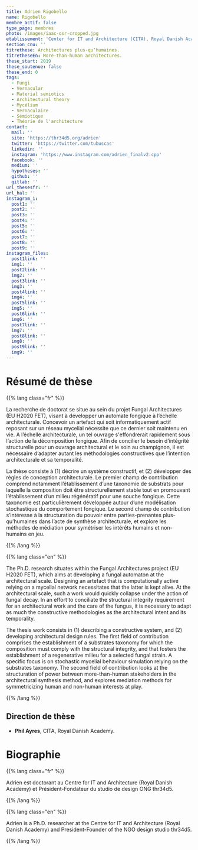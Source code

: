 ```yaml
---
title: Adrien Rigobello
name: Rigobello
membre_actif: false
type_page: membres
photo: /images/iaac-osr-cropped.jpg
etablissement: 'Center for IT and Architecture (CITA), Royal Danish Academy'
section_cnu: ''
titrethese: Architectures plus-qu’humaines.
titretheseEn: More-than-human architectures.
these_start: 2019
these_soutenue: false
these_end: 0
tags:
  - Fungi
  - Vernacular
  - Material semiotics
  - Architectural theory
  - Mycélium
  - Vernaculaire
  - Sémiotique
  - Théorie de l'architecture
contact:
  mail: ''
  site: 'https://thr34d5.org/adrien'
  twitter: 'https://twitter.com/tubuscas'
  linkedin: ''
  instagram: 'https://www.instagram.com/adrien_finalv2.cpp'
  facebook: ''
  medium: ''
  hypotheses: ''
  github: ''
  gitlab: ''
url_thesesfr: ''
url_hal: ''
instagram_1:
  post1: ''
  post2: ''
  post3: ''
  post4: ''
  post5: ''
  post6: ''
  post7: ''
  post8: ''
  post9: ''
instagram_files:
  post1link: ''
  img1: ''
  post2link: ''
  img2: ''
  post3link: ''
  img3: ''
  post4link: ''
  img4: ''
  post5link: ''
  img5: ''
  post6link: ''
  img6: ''
  post7link: ''
  img7: ''
  post8link: ''
  img8: ''
  post9link: ''
  img9: ''
---
```


<!-- Supprimer les parties non remplies (supprimer les blocks de lang s'il n'y a pas deux langues). Tu es libre d'ajouter ce que tu veux à cette partie -->

# Résumé de thèse

{{% lang class="fr" %}}

La recherche de doctorat se situe au sein du projet Fungal Architectures (EU H2020 FET), visant à développer un automate fongique à l’échelle architecturale. Concevoir un artefact qui soit informatiquement actif reposant sur un réseau mycelial nécessite que ce dernier soit maintenu en vie. A l’échelle architecturale, un tel ouvrage s'effondrerait rapidement sous l’action de la décomposition fongique. Afin de concilier le besoin d’intégrité structurelle pour un ouvrage architectural et le soin au champignon, il est nécessaire d’adapter autant les méthodologies constructives que l’intention architecturale et sa temporalité.

La thèse consiste à (1) décrire un système constructif, et (2) développer des règles de conception architecturale. Le premier champ de contribution comprend notamment l’établissement d’une taxonomie de substrats pour laquelle la composition doit être structurellement stable tout en promouvant l’établissement d’un milieu régénératif pour une souche fongique. Cette taxonomie est particulièrement développée autour d’une modélisation stochastique du comportement fongique. Le second champ de contribution s’intéresse à la structuration du pouvoir entre parties-prenantes plus-qu’humaines dans l’acte de synthèse architecturale, et explore les méthodes de médiation pour symétriser les intérêts humains et non-humains en jeu.

{{% /lang %}}

{{% lang class="en" %}}

The Ph.D. research situates within the Fungal Architectures project (EU H2020 FET), which aims at developing a fungal automaton at the architectural scale. Designing an artefact that is computationally active relying on a mycelial network necessitates that the latter is kept alive. At the architectural scale, such a work would quickly collapse under the action of fungal decay. In an effort to conciliate the structural integrity requirement for an architectural work and the care of the fungus, it is necessary to adapt as much the constructive methodologies as the architectural intent and its temporality.

The thesis work consists in (1) describing a constructive system, and (2) developing architectural design rules. The first field of contribution comprises the establishment of a substrates taxonomy for which the composition must comply with the structural integrity, and that fosters the establishment of a regenerative milieu for a selected fungal strain. A specific focus is on stochastic mycelial behaviour simulation relying on the substrates taxonomy. The second field of contribution looks at the structuration of power between more-than-human stakeholders in the architectural synthesis method, and explores mediation methods for symmetricizing human and non-human interests at play.

{{% /lang %}}

## Direction de thèse

* **Phil Ayres**, CITA, Royal Danish Academy.

# Biographie

{{% lang class="fr" %}}

Adrien est doctorant au Centre for IT and Architecture (Royal Danish Academy) et Président-Fondateur du studio de design ONG thr34d5.

{{% /lang %}}

{{% lang class="en" %}}

Adrien is a Ph.D. researcher at the Centre for IT and Architecture (Royal Danish Academy) and President-Founder of the NGO design studio thr34d5.

{{% /lang %}}
